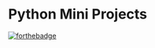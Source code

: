 # Python Mini Projects

[![forthebadge](https://forthebadge.com/images/badges/powered-by-coffee.svg)](https://forthebadge.com)
